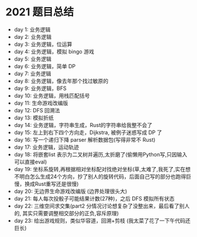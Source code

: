 # 2021 题目总结

- day  1: 业务逻辑
- day  2: 业务逻辑
- day  3: 业务逻辑，位运算
- day  4: 业务逻辑，模拟 bingo 游戏
- day  5: 业务逻辑
- day  6: 业务逻辑，简单 DP
- day  7: 业务逻辑
- day  8: 业务逻辑，像去年那个找过敏原的
- day  9: 业务逻辑，BFS
- day 10: 业务逻辑，用栈匹配括号
- day 11: 生命游戏改编版
- day 12: DFS 回溯法
- day 13: 模拟折纸
- day 14: 业务逻辑，字符串生成，Rust的字符串给我整不会了
- day 15: 左上到右下四个方向走，Dijkstra, 被例子迷惑写成 DP 了
- day 16: 写一个递归下降 parser 解析数据包(写得非常不 Rust)
- day 17: 业务逻辑，运动轨迹
- day 18: 将嵌套list 表示为二叉树并遍历,太折磨了(偷懒用Python写,只因输入可以直接eval)
- day 19: 坐标系旋转,再根据相对坐标配对找绝对坐标(草,太难了,我死了,实在想不明白怎么生成24个方向，抄了别人的旋转代码，后面自己写的部分也跑得巨慢，换成Rust重写还是很慢)
- day 20: 无边界生命游戏改编版 (边界处理很头大)
- day 21: 每人每次投骰子可能结果计数(27种)，之后 DFS 模拟所有状态
- day 22: 三维空间求交集(part2 分情况讨论想复杂了没整出来，最后看了别人的, 其实只需要调整相交部分的正负,容斥原理)
- day 23: 给出游戏规则，类似华容道，回溯+剪枝 (我太菜了花了一下午代码还巨长)
